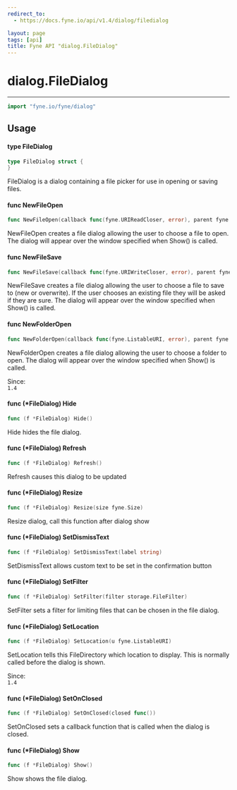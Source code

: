 ```yaml
---
redirect_to:
  - https://docs.fyne.io/api/v1.4/dialog/filedialog

layout: page
tags: [api]
title: Fyne API "dialog.FileDialog"
---
```



# dialog.FileDialog
---
```go
import "fyne.io/fyne/dialog"
```

## Usage

#### type FileDialog

```go
type FileDialog struct {
}
```

FileDialog is a dialog containing a file picker for use in opening or saving files.

#### func  NewFileOpen

```go
func NewFileOpen(callback func(fyne.URIReadCloser, error), parent fyne.Window) *FileDialog
```
NewFileOpen creates a file dialog allowing the user to choose a file to open. The dialog will appear over the window specified when Show() is called.

#### func  NewFileSave

```go
func NewFileSave(callback func(fyne.URIWriteCloser, error), parent fyne.Window) *FileDialog
```
NewFileSave creates a file dialog allowing the user to choose a file to save to (new or overwrite). If the user chooses an existing file they will be asked if they are sure. The dialog will appear over the window specified when Show() is called.

#### func  NewFolderOpen

```go
func NewFolderOpen(callback func(fyne.ListableURI, error), parent fyne.Window) *FileDialog
```
NewFolderOpen creates a file dialog allowing the user to choose a folder to open. The dialog will appear over the window specified when Show() is called.


<div class="since">Since: <code>
1.4</code></div>

#### func (*FileDialog) Hide

```go
func (f *FileDialog) Hide()
```
Hide hides the file dialog.

#### func (*FileDialog) Refresh

```go
func (f *FileDialog) Refresh()
```
Refresh causes this dialog to be updated

#### func (*FileDialog) Resize

```go
func (f *FileDialog) Resize(size fyne.Size)
```
Resize dialog, call this function after dialog show

#### func (*FileDialog) SetDismissText

```go
func (f *FileDialog) SetDismissText(label string)
```
SetDismissText allows custom text to be set in the confirmation button

#### func (*FileDialog) SetFilter

```go
func (f *FileDialog) SetFilter(filter storage.FileFilter)
```
SetFilter sets a filter for limiting files that can be chosen in the file dialog.

#### func (*FileDialog) SetLocation

```go
func (f *FileDialog) SetLocation(u fyne.ListableURI)
```
SetLocation tells this FileDirectory which location to display. This is normally called before the dialog is shown.


<div class="since">Since: <code>
1.4</code></div>

#### func (*FileDialog) SetOnClosed

```go
func (f *FileDialog) SetOnClosed(closed func())
```
SetOnClosed sets a callback function that is called when the dialog is closed.

#### func (*FileDialog) Show

```go
func (f *FileDialog) Show()
```
Show shows the file dialog.
